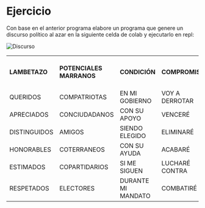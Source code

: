 # Ejercicio

Con base en el anterior programa elabore un programa que genere un discurso político al azar en la siguiente celda de colab y ejecutarlo en repl:

![](https://raw.githubusercontent.com/arleserp/cursopython/master/images/discurso.jpg "Discurso")

<table>
<tr>
    <td><b>LAMBETAZO</b></td>
    <td><b>POTENCIALES MARRANOS</b></td>
    <td><b>CONDICIÓN</b></td>
    <td><b>COMPROMISO</b></td>
    <td><b>ILUSIÓN GUERRERISTA</b></td>
    <td><b>PROMESA</b></td>
    <td><b>BENEFICIO POPULISTA</b></td>
    <td><b>DEPENDIENDO DE LA CANTIDAD DE VOTOS</b></td>
</tr>
<tr>
    <td>QUERIDOS</td>
    <td>COMPATRIOTAS</td>
    <td>EN MI GOBIERNO</td>
    <td>VOY A DERROTAR</td>
    <td>LA VIOLENCIA Y</td>
    <td>TRABAJARÉ POR</td>
    <td>LA EDUCACIÓN</td>
    <td>DEL PAÍS</td>
</tr>
<tr>
    <td>APRECIADOS</td>
    <td>CONCIUDADANOS</td>
    <td>CON SU APOYO</td>
    <td>VENCERÉ</td>
    <td>LA DELINCUENCIA Y</td>
    <td>GARANTIZARÉ</td>
    <td>EL EMPLEO</td>
    <td>DE LA CIUDAD</td>
</tr>
<tr>
    <td>DISTINGUIDOS</td>
    <td>AMIGOS</td>
    <td>SIENDO ELEGIDO</td>
    <td>ELIMINARÉ</td>
    <td>LA CORRUPCIÓN Y</td>
    <td>PROTEGERÉ</td>
    <td>LA SEGURIDAD</td>
    <td>DE LA COMUNIDAD</td>
</tr>
<tr>
    <td>HONORABLES</td>
    <td>COTERRANEOS</td>
    <td>CON SU AYUDA</td>
    <td>ACABARÉ</td>
    <td>LA INFLACIÓN Y</td>
    <td>VELARÉ POR</td>
    <td>LA LAZ</td>
    <td>DE LA POBLACIÓN</td>
</tr>
<tr>
    <td>ESTIMADOS</td>
    <td>COPARTIDARIOS</td>
    <td>SI ME SIGUEN</td>
    <td>LUCHARÉ CONTRA</td>
    <td>LA POBREZA Y</td>
    <td>PROMOVERÉ</td>
    <td>LA IGUALDAD</td>
    <td>PARA TODA LA GENTE</td>
</tr>
<tr>
    <td>RESPETADOS</td>
    <td>ELECTORES</td>
    <td>DURANTE MI MANDATO</td>
    <td>COMBATIRÉ</td>
    <td>EL DESPLAZAMIENTO Y</td>
    <td>DEFENDERÉ</td>
    <td>LA SALUD</td>
    <td>DE CADA COLOMBIANO</td>
</tr>    
</table>

